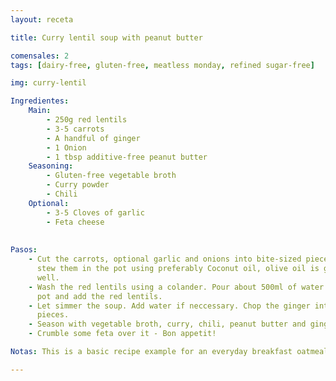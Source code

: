 ```yaml
---
layout: receta

title: Curry lentil soup with peanut butter

comensales: 2
tags: [dairy-free, gluten-free, meatless monday, refined sugar-free]

img: curry-lentil

Ingredientes:
    Main:
        - 250g red lentils
        - 3-5 carrots
        - A handful of ginger
        - 1 Onion
        - 1 tbsp additive-free peanut butter
    Seasoning:
        - Gluten-free vegetable broth
        - Curry powder
        - Chili
    Optional:
        - 3-5 Cloves of garlic
        - Feta cheese
        
  
Pasos:
    - Cut the carrots, optional garlic and onions into bite-sized pieces and
      stew them in the pot using preferably Coconut oil, olive oil is good as
      well.
    - Wash the red lentils using a colander. Pour about 500ml of water into the
      pot and add the red lentils.
    - Let simmer the soup. Add water if neccessary. Chop the ginger into small
      pieces.
    - Season with vegetable broth, curry, chili, peanut butter and ginger.
    - Crumble some feta over it - Bon appetit!

Notas: This is a basic recipe example for an everyday breakfast oatmeal. The banana provides a naturally slight sweetness and the almonds valuable fats and proteins. The cocoa supplements with intense flavor and superfood character. Try using grated coconut instead of ground almonds or cinnamon instead of cocoa powder.

---
```

